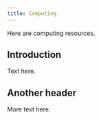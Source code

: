 ```yaml
---
title: Computing
---
```


Here are computing resources.

## Introduction

Text here.

## Another header

More text here.
